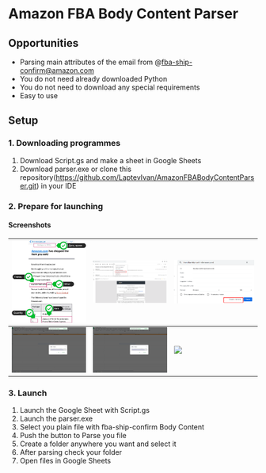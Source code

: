 # Amazon FBA Body Content Parser

## Opportunities
* Parsing main attributes of the email from @fba-ship-confirm@amazon.com
* You do not need already downloaded Python
* You do not need to download any special requirements
* Easy to use

## Setup
### 1. Downloading programmes
1. Download Script.gs and make a sheet in Google Sheets
2. Download parser.exe or clone this repository(https://github.com/LaptevIvan/AmazonFBABodyContentParser.git) in your IDE
### 2. Prepare for launching
#### Screenshots

![](/pics/screenshot_1.png) | ![](/pics/screenshot_2.png) | ![](/pics/screenshot_3.png)
-|-|-
![](/pics/screenshot_4.png) | ![](/pics/screenshot_5.png) | ![](/pics/screenshot_6.png)

### 3. Launch
1. Launch the Google Sheet with Script.gs
2. Launch the parser.exe
3. Select you plain file with fba-ship-confirm Body Content
4. Push the button to Parse you file
5. Create a folder anywhere you want and select it
6. After parsing check your folder
7. Open files in Google Sheets
